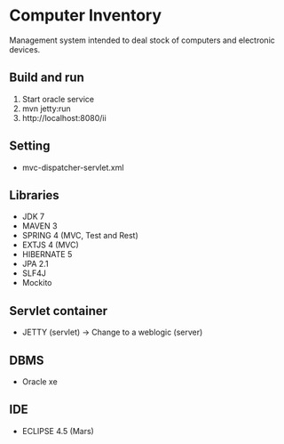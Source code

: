 # Computer Inventory

Management system intended to deal stock of computers and electronic devices.

## Build and run

1. Start oracle service
2. mvn jetty:run
3. http://localhost:8080/ii

## Setting

- mvc-dispatcher-servlet.xml

## Libraries

- JDK 7
- MAVEN 3
- SPRING 4 (MVC, Test and Rest)
- EXTJS 4 (MVC)
- HIBERNATE 5
- JPA 2.1
- SLF4J
- Mockito

## Servlet container

- JETTY (servlet) -> Change to a weblogic (server)

## DBMS

- Oracle xe

## IDE

- ECLIPSE 4.5 (Mars)
